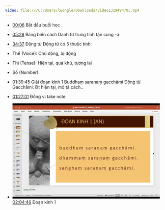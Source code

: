 ```yaml
---
video: file:///C:/Users/luongle/Downloads/video1319494705.mp4
---
```


- [00:06](file:///C:/Users/luongle/Downloads/video1319494705.mp4#t=6.52) Bắt đầu buổi học



- [05:29](file:///C:/Users/luongle/Downloads/video1319494705.mp4#t=05:29.86) Bảng biến cách Danh từ trung tính tận cung -a


- [34:37](file:///C:/Users/luongle/Downloads/video1319494705.mp4#t=34:37.50) Động từ 
Động từ có 5 thuộc tính:
- Thể (Voice): Chủ động, bị động
- Thì (Tense): Hiện tại, quá khứ, tương lai
- Số (Number)



- [01:39:45](file:///C:/Users/luongle/Downloads/video1319494705.mp4#t=1:39:45.96) Giải đoạn kinh 1
Buddhaṃ saranaṃ gacchāmi
Động từ Gacchāmi: Đt hiện tại, mô tả cách..



- [01:27:01](file:///C:/Users/luongle/Downloads/video1319494705.mp4#t=1:27:01.80) Đồng vị
take note



- ![video1319494705 - 02:04:46|50](../../6.%20Vault/attachments/video1319494705PT2H4M46S.webp) [02:04:46](file:///C:/Users/luongle/Downloads/video1319494705.mp4#t=2:04:46) 
Đoạn kinh 1